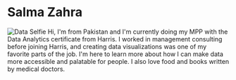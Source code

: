 # Salma Zahra
![Data Selfie](https://user-images.githubusercontent.com/102717994/192939557-3dde01c5-7262-4530-8626-ff59a688cb2c.jpeg)
Hi, I'm from Pakistan and I'm currently doing my MPP with the Data Analytics certificate from Harris. I worked in management consulting before joining Harris, and creating data visualizations was one of my favorite parts of the job. I'm here to learn more about how I can make data more accessible and palatable for people. I also love food and books written by medical doctors. 
